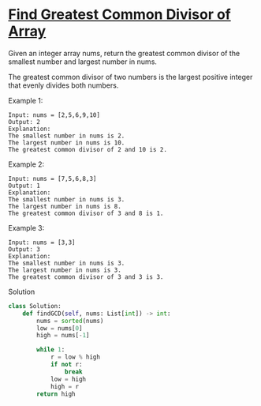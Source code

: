 # [Find Greatest Common Divisor of Array](https://leetcode.com/problems/find-greatest-common-divisor-of-array/)

Given an integer array nums, return the greatest common divisor of the smallest number and largest number in nums.

The greatest common divisor of two numbers is the largest positive integer that evenly divides both numbers.

Example 1:
```
Input: nums = [2,5,6,9,10]
Output: 2
Explanation:
The smallest number in nums is 2.
The largest number in nums is 10.
The greatest common divisor of 2 and 10 is 2.
```
Example 2:
```
Input: nums = [7,5,6,8,3]
Output: 1
Explanation:
The smallest number in nums is 3.
The largest number in nums is 8.
The greatest common divisor of 3 and 8 is 1.
```
Example 3:
```
Input: nums = [3,3]
Output: 3
Explanation:
The smallest number in nums is 3.
The largest number in nums is 3.
The greatest common divisor of 3 and 3 is 3.
```
Solution
```python
class Solution:
    def findGCD(self, nums: List[int]) -> int:
        nums = sorted(nums)
        low = nums[0]
        high = nums[-1]

        while 1:
            r = low % high
            if not r:
                break
            low = high
            high = r
        return high
```
